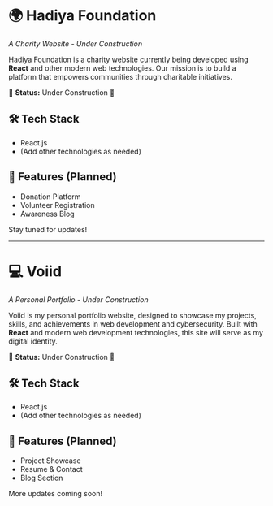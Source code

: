 
# 🌍 Hadiya Foundation  
*A Charity Website - Under Construction*  

Hadiya Foundation is a charity website currently being developed using **React** and other modern web technologies. Our mission is to build a platform that empowers communities through charitable initiatives.  

🚧 **Status:** Under Construction 🚧  

## 🛠 Tech Stack  
- React.js  
- (Add other technologies as needed)  

## 📌 Features (Planned)  
- Donation Platform  
- Volunteer Registration  
- Awareness Blog  

Stay tuned for updates!  

---

# 💻 Voiid  
*A Personal Portfolio - Under Construction*  

Voiid is my personal portfolio website, designed to showcase my projects, skills, and achievements in web development and cybersecurity. Built with **React** and modern web development technologies, this site will serve as my digital identity.  

🚧 **Status:** Under Construction 🚧  

## 🛠 Tech Stack  
- React.js  
- (Add other technologies as needed)  

## 📌 Features (Planned)  
- Project Showcase  
- Resume & Contact  
- Blog Section  

More updates coming soon!  
